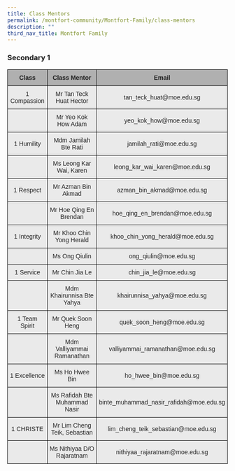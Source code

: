 ```yaml
---
title: Class Mentors
permalink: /montfort-community/Montfort-Family/class-mentors
description: ""
third_nav_title: Montfort Family
---
```

### Secondary 1

<style type="text/css">
.tg  {border-collapse:collapse;border-spacing:0;margin:0px auto;}
.tg td{border-color:black;border-style:solid;border-width:1px;font-family:Arial, sans-serif;font-size:14px;
  overflow:hidden;padding:10px 5px;word-break:normal;}
.tg th{border-color:black;border-style:solid;border-width:1px;font-family:Arial, sans-serif;font-size:14px;
  font-weight:normal;overflow:hidden;padding:10px 5px;word-break:normal;}
.tg .tg-dwlh{background-color:#B0B0B0;color:#222;font-weight:bold;text-align:center;vertical-align:middle}
.tg .tg-ku5w{background-color:#EAEAEA;color:#222;text-align:center;vertical-align:middle}
</style>
<table class="tg">
<tbody>
  <tr>
    <td class="tg-dwlh"><span style="color:#222;background-color:#B0B0B0">Class</span></td>
    <td class="tg-dwlh"><span style="color:#222;background-color:#B0B0B0">Class Mentor</span></td>
    <td class="tg-dwlh"><span style="color:#222;background-color:#B0B0B0">Email</span></td>
  </tr>
  <tr>
    <td class="tg-ku5w"><span style="color:#222;background-color:#EAEAEA">1 Compassion</span><br></td>
    <td class="tg-ku5w"><span style="color:#222;background-color:#EAEAEA">Mr Tan Teck Huat Hector</span></td>
    <td class="tg-ku5w"><span style="color:#222;background-color:#EAEAEA">tan_teck_huat@moe.edu.sg</span></td>
  </tr>
  <tr>
    <td class="tg-ku5w"><span style="color:#222;background-color:#EAEAEA"> </span></td>
    <td class="tg-ku5w"><span style="color:#222;background-color:#EAEAEA">Mr Yeo Kok How Adam</span></td>
    <td class="tg-ku5w"><span style="color:#222;background-color:#EAEAEA">yeo_kok_how@moe.edu.sg </span><br></td>
  </tr>
  <tr>
    <td class="tg-ku5w"><span style="color:#222;background-color:#EAEAEA">1 Humility </span></td>
    <td class="tg-ku5w"><span style="color:#222;background-color:#EAEAEA">Mdm Jamilah Bte Rati</span></td>
    <td class="tg-ku5w"><span style="color:#222;background-color:#EAEAEA">jamilah_rati@moe.edu.sg</span></td>
  </tr>
  <tr>
    <td class="tg-ku5w"><span style="color:#222;background-color:#EAEAEA"> </span></td>
    <td class="tg-ku5w"><span style="color:#222;background-color:#EAEAEA"> Ms Leong Kar Wai, Karen </span></td>
    <td class="tg-ku5w"><span style="color:#222;background-color:#EAEAEA">leong_kar_wai_karen@moe.edu.sg</span></td>
  </tr>
  <tr>
    <td class="tg-ku5w"><span style="color:#222;background-color:#EAEAEA"> 1 Respect</span></td>
    <td class="tg-ku5w"><span style="color:#222;background-color:#EAEAEA">Mr Azman Bin Akmad</span></td>
    <td class="tg-ku5w"><span style="color:#222;background-color:#EAEAEA">azman_bin_akmad@moe.edu.sg</span></td>
  </tr>
  <tr>
    <td class="tg-ku5w"><span style="color:#222;background-color:#EAEAEA"> </span></td>
    <td class="tg-ku5w"><span style="color:#222;background-color:#EAEAEA">Mr Hoe Qing En Brendan</span></td>
    <td class="tg-ku5w"><span style="color:#222;background-color:#EAEAEA">hoe_qing_en_brendan@moe.edu.sg</span><br></td>
  </tr>
  <tr>
    <td class="tg-ku5w"><span style="color:#222;background-color:#EAEAEA">1 Integrity </span></td>
    <td class="tg-ku5w"><span style="color:#222;background-color:#EAEAEA">Mr Khoo Chin Yong Herald</span></td>
    <td class="tg-ku5w"><span style="color:#222;background-color:#EAEAEA">khoo_chin_yong_herald@moe.edu.sg</span></td>
  </tr>
  <tr>
    <td class="tg-ku5w"><span style="color:#222;background-color:#EAEAEA"> </span></td>
    <td class="tg-ku5w"><span style="color:#222;background-color:#EAEAEA">Ms Ong Qiulin</span></td>
    <td class="tg-ku5w"><span style="color:#222;background-color:#EAEAEA">ong_qiulin@moe.edu.sg </span></td>
  </tr>
  <tr>
    <td class="tg-ku5w"><span style="color:#222;background-color:#EAEAEA"> 1 Service</span></td>
    <td class="tg-ku5w"><span style="color:#222;background-color:#EAEAEA">Mr Chin Jia Le </span></td>
    <td class="tg-ku5w"><span style="color:#222;background-color:#EAEAEA">chin_jia_le@moe.edu.sg</span></td>
  </tr>
  <tr>
    <td class="tg-ku5w"><span style="color:#222;background-color:#EAEAEA"> </span></td>
    <td class="tg-ku5w"><span style="color:#222;background-color:#EAEAEA">Mdm Khairunnisa Bte Yahya </span></td>
    <td class="tg-ku5w"><span style="color:#222;background-color:#EAEAEA">khairunnisa_yahya@moe.edu.sg </span></td>
  </tr>
  <tr>
    <td class="tg-ku5w"><span style="color:#222;background-color:#EAEAEA"> 1 Team Spirit</span></td>
    <td class="tg-ku5w"><span style="color:#222;background-color:#EAEAEA">Mr Quek Soon Heng </span></td>
    <td class="tg-ku5w"><span style="color:#222;background-color:#EAEAEA">quek_soon_heng@moe.edu.sg </span></td>
  </tr>
  <tr>
    <td class="tg-ku5w"><span style="color:#222;background-color:#EAEAEA"> </span></td>
    <td class="tg-ku5w"><span style="color:#222;background-color:#EAEAEA">Mdm Valliyammai Ramanathan </span></td>
    <td class="tg-ku5w"><span style="color:#222;background-color:#EAEAEA">valliyammai_ramanathan@moe.edu.sg</span></td>
  </tr>
  <tr>
    <td class="tg-ku5w"><span style="color:#222;background-color:#EAEAEA">1 Excellence </span></td>
    <td class="tg-ku5w"><span style="color:#222;background-color:#EAEAEA">Ms Ho Hwee Bin</span></td>
    <td class="tg-ku5w"><span style="color:#222;background-color:#EAEAEA">ho_hwee_bin@moe.edu.sg </span></td>
  </tr>
  <tr>
    <td class="tg-ku5w"><span style="color:#222;background-color:#EAEAEA"> </span></td>
    <td class="tg-ku5w"><span style="color:#222;background-color:#EAEAEA">Ms Rafidah Bte Muhammad Nasir</span></td>
    <td class="tg-ku5w"><span style="color:#222;background-color:#EAEAEA">binte_muhammad_nasir_rafidah@moe.edu.sg </span></td>
  </tr>
  <tr>
    <td class="tg-ku5w"><span style="color:#222;background-color:#EAEAEA"> 1 CHRISTE</span></td>
    <td class="tg-ku5w"><span style="color:#222;background-color:#EAEAEA">Mr Lim Cheng Teik, Sebastian</span></td>
    <td class="tg-ku5w"><span style="color:#222;background-color:#EAEAEA">lim_cheng_teik_sebastian@moe.edu.sg </span></td>
  </tr>
  <tr>
    <td class="tg-ku5w"><span style="color:#222;background-color:#EAEAEA"> </span></td>
    <td class="tg-ku5w"><span style="color:#222;background-color:#EAEAEA">Ms Nithiyaa D/O Rajaratnam </span></td>
    <td class="tg-ku5w"><span style="color:#222;background-color:#EAEAEA">nithiyaa_rajaratnam@moe.edu.sg</span></td>
  </tr>
</tbody>
</table>